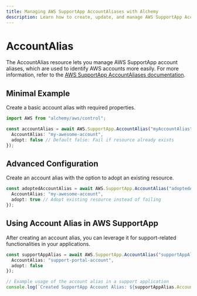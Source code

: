 ```yaml
---
title: Managing AWS SupportApp AccountAliases with Alchemy
description: Learn how to create, update, and manage AWS SupportApp AccountAliases using Alchemy Cloud Control.
---
```


# AccountAlias

The AccountAlias resource lets you manage AWS SupportApp account aliases, which are used to identify AWS accounts more easily. For more information, refer to the [AWS SupportApp AccountAliases documentation](https://docs.aws.amazon.com/supportapp/latest/userguide/).

## Minimal Example

Create a basic account alias with required properties.

```ts
import AWS from "alchemy/aws/control";

const accountAlias = await AWS.SupportApp.AccountAlias("myAccountAlias", {
  AccountAlias: "my-awesome-account",
  adopt: false // Default false: Fail if resource already exists
});
```

## Advanced Configuration

Create an account alias with the option to adopt an existing resource.

```ts
const adoptedAccountAlias = await AWS.SupportApp.AccountAlias("adoptedAccountAlias", {
  AccountAlias: "my-awesome-account",
  adopt: true // Adopt existing resource instead of failing
});
```

## Using Account Alias in AWS SupportApp

After creating an account alias, you can leverage it for support-related functionalities in your applications.

```ts
const supportAppAlias = await AWS.SupportApp.AccountAlias("supportAppAlias", {
  AccountAlias: "support-portal-account",
  adopt: false
});

// Example usage of the account alias in a support application
console.log(`Created SupportApp Account Alias: ${supportAppAlias.AccountAlias}`);
```
